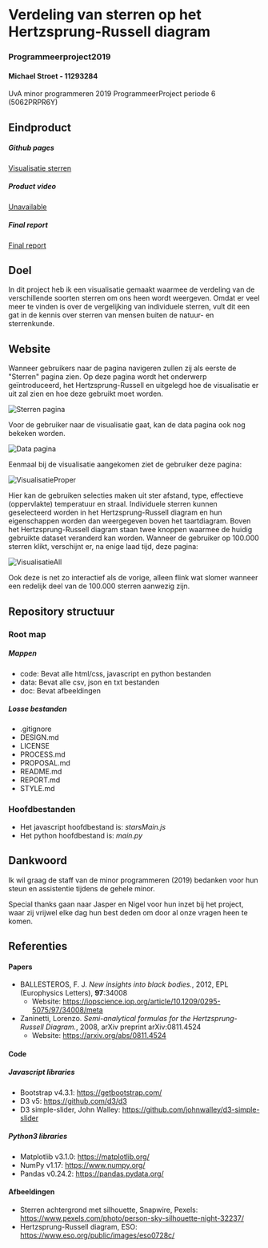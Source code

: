 # Verdeling van sterren op het Hertzsprung-Russell diagram
### Programmeerproject2019
#### Michael Stroet - 11293284
UvA minor programmeren 2019
ProgrammeerProject periode 6 (5062PRPR6Y)

## Eindproduct

##### Github pages
[Visualisatie sterren](https://michaelstroet.github.io/Programmeerproject2019/code/html-css/stars.html)

##### Product video
[Unavailable](https://www.youtube.com/watch?v=dQw4w9WgXcQ)

##### Final report
[Final report](https://michaelstroet.github.io/Programmeerproject2019/REPORT.md)

## Doel
In dit project heb ik een visualisatie gemaakt waarmee de verdeling van de verschillende soorten sterren om ons heen wordt weergeven. Omdat er veel meer te vinden is over de vergelijking van individuele sterren, vult dit een gat in de kennis over sterren van mensen buiten de natuur- en sterrenkunde.

## Website
Wanneer gebruikers naar de pagina navigeren zullen zij als eerste de "Sterren" pagina zien. Op deze pagina wordt het onderwerp geïntroduceerd, het Hertzsprung-Russell en uitgelegd hoe de visualisatie er uit zal zien en hoe deze gebruikt moet worden.

![Sterren pagina](doc/readme/sterrenPage.png)

Voor de gebruiker naar de visualisatie gaat, kan de data pagina ook nog bekeken worden.

![Data pagina](doc/readme/dataPage.png)

Eenmaal bij de visualisatie aangekomen ziet de gebruiker deze pagina:

![VisualisatieProper](doc/readme/visualisatieProper.png)

Hier kan de gebruiken selecties maken uit ster afstand, type, effectieve (oppervlakte) temperatuur en straal. Individuele sterren kunnen geselecteerd worden in het Hertzsprung-Russell diagram en hun eigenschappen worden dan weergegeven boven het taartdiagram. Boven het Hertzsprung-Russell diagram staan twee knoppen waarmee de huidig gebruikte dataset veranderd kan worden. Wanneer de gebruiker op 100.000 sterren klikt, verschijnt er, na enige laad tijd, deze pagina:

![VisualisatieAll](doc/readme/visualisatieAll.png)

Ook deze is net zo interactief als de vorige, alleen flink wat slomer wanneer een redelijk deel van de 100.000 sterren aanwezig zijn.

## Repository structuur

### Root map

##### Mappen
- code: Bevat alle html/css, javascript en python bestanden
- data: Bevat alle csv, json en txt bestanden
- doc: Bevat afbeeldingen

##### Losse bestanden
- .gitignore
- DESIGN.md
- LICENSE
- PROCESS.md
- PROPOSAL.md
- README.md
- REPORT.md
- STYLE.md

### Hoofdbestanden
- Het javascript hoofdbestand is: *starsMain.js*
- Het python hoofdbestand is: *main.py*

## Dankwoord
Ik wil graag de staff van de minor programmeren (2019) bedanken voor hun steun en assistentie tijdens de gehele minor.

Special thanks gaan naar Jasper en Nigel voor hun inzet bij het project, waar zij vrijwel elke dag hun best deden om door al onze vragen heen te komen.

## Referenties

#### Papers
- BALLESTEROS, F. J. *New insights into black bodies.*, 2012, EPL (Europhysics Letters), **97**:34008
    - Website: https://iopscience.iop.org/article/10.1209/0295-5075/97/34008/meta
- Zaninetti, Lorenzo. *Semi-analytical formulas for the Hertzsprung-Russell Diagram.*, 2008, arXiv preprint arXiv:0811.4524
    - Website: https://arxiv.org/abs/0811.4524

#### Code

##### Javascript libraries
- Bootstrap v4.3.1: https://getbootstrap.com/
- D3 v5: https://github.com/d3/d3
- D3 simple-slider, John Walley: https://github.com/johnwalley/d3-simple-slider

##### Python3 libraries
- Matplotlib v3.1.0: https://matplotlib.org/
- NumPy v1.17: https://www.numpy.org/
- Pandas v0.24.2: https://pandas.pydata.org/

#### Afbeeldingen
- Sterren achtergrond met silhouette, Snapwire, Pexels: https://www.pexels.com/photo/person-sky-silhouette-night-32237/
- Hertzsprung-Russell diagram, ESO: https://www.eso.org/public/images/eso0728c/
